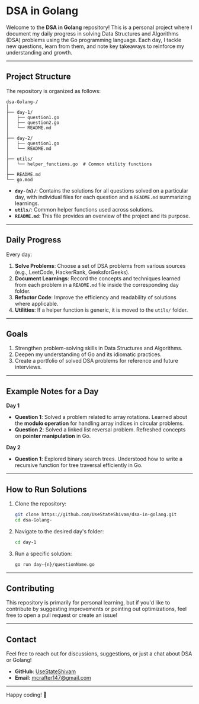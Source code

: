 # DSA in Golang

Welcome to the **DSA in Golang** repository! This is a personal project where I document my daily progress in solving Data Structures and Algorithms (DSA) problems using the Go programming language. Each day, I tackle new questions, learn from them, and note key takeaways to reinforce my understanding and growth.

---

## Project Structure

The repository is organized as follows:

```
dsa-Golang-/
│
├── day-1/
│   ├── question1.go
│   ├── question2.go
│   └── README.md
│
├── day-2/
│   ├── question1.go
│   └── README.md
│
├── utils/
│   └── helper_functions.go  # Common utility functions
│
├── README.md
└── go.mod
```

- **`day-{n}/`**: Contains the solutions for all questions solved on a particular day, with individual files for each question and a `README.md` summarizing learnings.
- **`utils/`**: Common helper functions used across solutions.
- **`README.md`**: This file provides an overview of the project and its purpose.

---

## Daily Progress

Every day:
1. **Solve Problems**: Choose a set of DSA problems from various sources (e.g., LeetCode, HackerRank, GeeksforGeeks).
2. **Document Learnings**: Record the concepts and techniques learned from each problem in a `README.md` file inside the corresponding day folder.
3. **Refactor Code**: Improve the efficiency and readability of solutions where applicable.
4. **Utilities**: If a helper function is generic, it is moved to the `utils/` folder.

---

## Goals

1. Strengthen problem-solving skills in Data Structures and Algorithms.
2. Deepen my understanding of Go and its idiomatic practices.
3. Create a portfolio of solved DSA problems for reference and future interviews.

---

## Example Notes for a Day

**Day 1**  
- **Question 1**: Solved a problem related to array rotations. Learned about the **modulo operation** for handling array indices in circular problems.  
- **Question 2**: Solved a linked list reversal problem. Refreshed concepts on **pointer manipulation** in Go.

**Day 2**  
- **Question 1**: Explored binary search trees. Understood how to write a recursive function for tree traversal efficiently in Go.

---

## How to Run Solutions

1. Clone the repository:
   ```bash
   git clone https://github.com/UseStateShivam/dsa-in-golang.git
   cd dsa-Golang-
   ```

2. Navigate to the desired day's folder:
   ```bash
   cd day-1
   ```

3. Run a specific solution:
   ```bash
   go run day-{n}/questionName.go
   ```

---

## Contributing

This repository is primarily for personal learning, but if you'd like to contribute by suggesting improvements or pointing out optimizations, feel free to open a pull request or create an issue!

---

## Contact

Feel free to reach out for discussions, suggestions, or just a chat about DSA or Golang!  
- **GitHub**: [UseStateShivam](https://github.com/UseStateShivam)  
- **Email**: mcrafter147@gmail.com

---

Happy coding! 🚀
